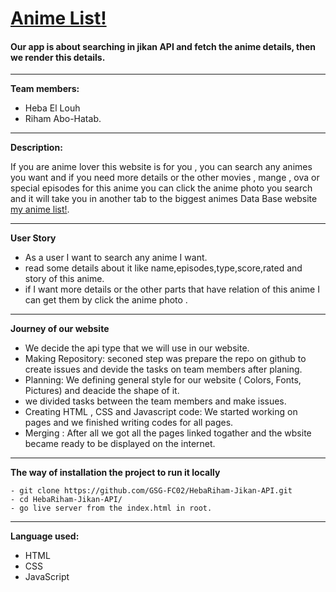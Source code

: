 # [Anime List!](https://gsg-fc02.github.io/HebaRiham-Jikan-API/)

#### Our app is about searching in jikan API and fetch the anime details, then we render this details.
---

**Team members:**

- Heba El Louh
- Riham Abo-Hatab.

---

**Description:**

If you are anime lover this website is for you , you can search any animes you want and if you need more details or the other movies , mange , ova or special episodes for this anime you can click the anime photo you search and it will take you in another tab to the biggest animes Data Base website [my anime list!](https://myanimelist.net/).

--- 

**User Story**

- As a user I want to search any anime I want.
- read some details about it like name,episodes,type,score,rated and story of this anime.
- if I want more details or the other parts that have relation of this anime I can get them by click the anime photo .

--- 

**Journey of our website**

- We decide the api type that we will use in our website.
- Making Repository: seconed step was prepare the repo on github to create issues and devide the tasks on team members after planing.
- Planning: We defining general style for our website ( Colors, Fonts, Pictures) and deacide the shape of it.
- we divided tasks between the team members and make issues.
- Creating HTML , CSS and Javascript code: We started working on pages and we finished writing codes for all pages.
- Merging : After all we got all the pages linked togather and the wbsite became ready to be displayed on the internet.

--- 

**The way of installation the project to run it locally**
```
- git clone https://github.com/GSG-FC02/HebaRiham-Jikan-API.git
- cd HebaRiham-Jikan-API/
- go live server from the index.html in root.

```
---

**Language used:**

* HTML
* CSS
* JavaScript

